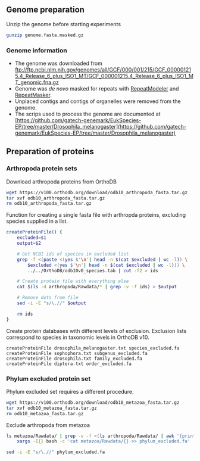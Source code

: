 ## Genome preparation


Unzip the genome before starting experiments

```bash
gunzip genome.fasta.masked.gz
```
### Genome information

* The genome was downloaded from ftp://ftp.ncbi.nlm.nih.gov/genomes/all/GCF/000/001/215/GCF_000001215.4_Release_6_plus_ISO1_MT/GCF_000001215.4_Release_6_plus_ISO1_MT_genomic.fna.gz
* Genome was _de novo_ masked for repeats with [RepeatModeler](http://www.repeatmasker.org/RepeatModeler/) and [RepeatMasker](http://www.repeatmasker.org/RMDownload.html). 
* Unplaced contigs and contigs of organelles were removed from the genome.
* The scrips used to process the genome are documented at [https://github.com/gatech-genemark/EukSpecies-EP/tree/master/Drosophila_melanogaster](https://github.com/gatech-genemark/EukSpecies-EP/tree/master/Drosophila_melanogaster)

## Preparation of proteins

### Arthropoda protein sets

Download arthropoda proteins from OrthoDB

```bash
wget https://v100.orthodb.org/download/odb10_arthropoda_fasta.tar.gz
tar xvf odb10_arthropoda_fasta.tar.gz
rm odb10_arthropoda_fasta.tar.gz
```

Function for creating a single fasta file with arthropda proteins, excluding
species supplied in a list.

```bash
createProteinFile() {
    excluded=$1
    output=$2

    # Get NCBI ids of species in excluded list
    grep -f <(paste <(yes $'\n'| head -n $(cat $excluded | wc -l)) \
        $excluded <(yes $'\n'| head -n $(cat $excluded | wc -l))) \
        ../../OrthoDB/odb10v0_species.tab | cut -f2 > ids

    # Create protein file with everything else
    cat $(ls -d arthropoda/Rawdata/* | grep -v -f ids) > $output

    # Remove dots from file
    sed -i -E "s/\.//" $output

    rm ids
}
```

Create protein databases with different levels of exclusion. Exclusion lists
correspond to species in taxonomic levels in OrthoDB v10.

```
createProteinFile drosophila_melanogaster.txt species_excluded.fa
createProteinFile sophophora.txt subgenus_excluded.fa
createProteinFile drosophila.txt family_excluded.fa
createProteinFile diptera.txt order_excluded.fa
```

### Phylum excluded protein set

Phylum excluded set requires a different procedure.

```bash
wget https://v100.orthodb.org/download/odb10_metazoa_fasta.tar.gz
tar xvf odb10_metazoa_fasta.tar.gz
rm odb10_metazoa_fasta.tar.gz
```

Exclude arthropoda from metazoa

```bash
ls metazoa/Rawdata/ | grep -v -f <(ls arthropoda/Rawdata/ | awk '{print "^"$1}') | \
    xargs -I{} bash -c 'cat metazoa/Rawdata/{} >> phylum_excluded.fa'

sed -i -E "s/\.//" phylum_excluded.fa
```
